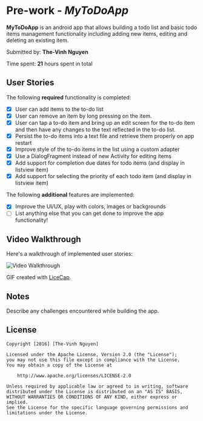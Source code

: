 # Pre-work - *MyToDoApp*

**MyToDoApp** is an android app that allows building a todo list and basic todo items management functionality including adding new items, editing and deleting an existing item.

Submitted by: **The-Vinh Nguyen**

Time spent: **21** hours spent in total

## User Stories

The following **required** functionality is completed:

* [x] User can add items to the to-do list
* [x] User can remove an item by long pressing on the item.
* [x] User can tap a to-do item and bring up an edit screen for the to-do item and then have any changes to the text reflected in the to-do list.
* [x] Persist the to-do items into a text file and retrieve them properly on app restart
* [x] Improve style of the to-do items in the list using a custom adapter
* [x] Use a DialogFragment instead of new Activity for editing items
* [x] Add support for completion due dates for todo items (and display in listview item)
* [x] Add support for selecting the priority of each todo item (and display in listview item)

The following **additional** features are implemented:

* [x] Improve the UI/UX, play with colors, images or backgrounds
* [ ] List anything else that you can get done to improve the app functionality!

## Video Walkthrough 

Here's a walkthrough of implemented user stories:

![Video Walkthrough](http://imgur.com/a/vaRMX)

GIF created with [LiceCap](http://www.cockos.com/licecap/).

## Notes

Describe any challenges encountered while building the app.

## License

    Copyright [2016] [The-Vinh Nguyen]

    Licensed under the Apache License, Version 2.0 (the "License");
    you may not use this file except in compliance with the License.
    You may obtain a copy of the License at

        http://www.apache.org/licenses/LICENSE-2.0

    Unless required by applicable law or agreed to in writing, software
    distributed under the License is distributed on an "AS IS" BASIS,
    WITHOUT WARRANTIES OR CONDITIONS OF ANY KIND, either express or implied.
    See the License for the specific language governing permissions and
    limitations under the License.
